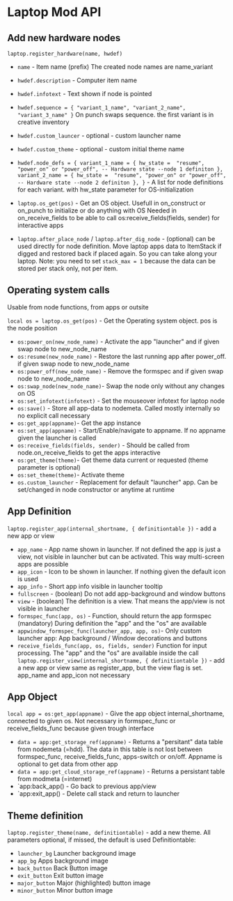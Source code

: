 # Laptop Mod API

## Add new hardware nodes
`laptop.register_hardware(name, hwdef)`
- `name` - Item name (prefix) The created node names are name_variant
- `hwdef.description`  -  Computer item name
- `hwdef.infotext` - Text shown if node is pointed
- `hwdef.sequence = { "variant_1_name", "variant_2_name", "variant_3_name" }` On punch swaps sequence. the first variant is in creative inventory
- `hwdef.custom_launcer` - optional - custom launcher name
- `hwdef.custom_theme` -  optional - custom initial theme name
- `hwdef.node_defs = {
		variant_1_name = {
			hw_state =  "resume", "power_on" or "power_off", -- Hardware state
			--node 1 definiton
		},
		variant_2_name = {
			hw_state =  "resume", "power_on" or "power_off", -- Hardware state
			--node 2 definiton
		},
	}` - A list for node definitions for each variant. with hw_state parameter for OS-initialization


- `laptop.os_get(pos)` - Get an OS object. Usefull in on_construct or on_punch to initialize or do anything with OS
  Needed in on_receive_fields to be able to call os:receive_fields(fields, sender) for interactive apps
- `laptop.after_place_node` / `laptop.after_dig_node` - (optional) can be used directly for node definition. Move laptop apps data to ItemStack if digged and restored back if placed again. So you can take along your laptop. Note: you need to set `stack_max = 1` because the data can be stored per stack only, not per item.


## Operating system calls
Usable from node functions, from apps or outsite

`local os = laptop.os_get(pos)` - Get the Operating system object. pos is the node position

- `os:power_on(new_node_name)` - Activate the app "launcher" and if given swap node to new_node_name
- `os:resume(new_node_name)` - Restore the last running app after power_off. if given swap node to new_node_name
- `os:power_off(new_node_name)` - Remove the formspec and if given swap node to new_node_name
- `os:swap_node(new_node_name)`- Swap the node only without any changes on OS
- `os:set_infotext(infotext)` - Set the mouseover infotext for laptop node
- `os:save()` - Store all app-data to nodemeta. Called mostly internally so no explicit call necessary
- `os:get_app(appname)`- Get the app instance
- `os:set_app(appname)` - Start/Enable/navigate to appname. If no appname given the launcher is called
- `os:receive_fields(fields, sender)` - Should be called from node.on_receive_fields to get the apps interactive
- `os:get_theme(theme)`- Get theme data current or requested (theme parameter is optional)
- `os:set_theme(theme)`- Activate theme
- `os.custom_launcher` - Replacement for default "launcher" app. Can be set/changed in node constructor or anytime at runtime


## App Definition
`laptop.register_app(internal_shortname, { definitiontable })` - add a new app or view
- `app_name` - App name shown in launcher. If not defined the app is just a view, not visible in launcher but can be activated. This way multi-screen apps are possible
- `app_icon` - Icon to be shown in launcher. If nothing given the default icon is used
- `app_info` - Short app info visible in launcher tooltip
- `fullscreen` - (boolean) Do not add app-background and window buttons
- `view` - (boolean) The definition is a view. That means the app/view is not visible in launcher
- `formspec_func(app, os)` - Function, should return the app formspec (mandatory) During definition the "app" and the "os" are available
- `appwindow_formspec_func(launcher_app, app, os)`- Only custom launcher app: App background / Window decorations and buttons
- `receive_fields_func(app, os, fields, sender)` Function for input processing. The "app" and the "os" are available inside the call
`laptop.register_view(internal_shortname, { definitiontable })` - add a new app or view
same as register_app, but the view flag is set. app_name and app_icon not necessary

## App Object
`local app = os:get_app(appname)` - Give the app object internal_shortname, connected to given os. Not necessary in formspec_func or receive_fields_func because given trough interface
- `data = app:get_storage_ref(appname)` - Returns a "persitant" data table from nodemeta (=hdd). The data in this table is not lost between formspec_func, receive_fields_func, apps-switch or on/off. Appname is optional to get data from other app
- `data = app:get_cloud_storage_ref(appname)` - Returns a persistant table from modmeta (=internet)
- `app:back_app() - Go back to previous app/view
- `app:exit_app() - Delete call stack and return to launcher

## Theme definition
`laptop.register_theme(name, definitiontable)` - add a new theme. All parameters optional, if missed, the default is used
Definitiontable:
- `launcher_bg` Launcher background image
- `app_bg` Apps background image
- `back_button` Back Button image
- `exit_button` Exit button image
- `major_button` Major (highlighted) button image
- `minor_button` Minor button image
